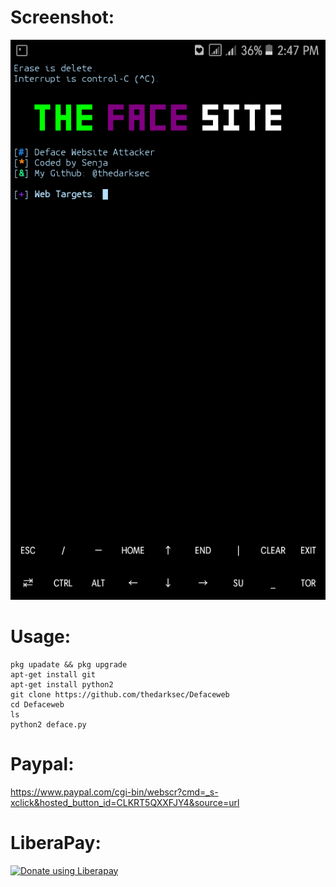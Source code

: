 # Screenshot:
![](./Screenshot.png)
# Usage:
```
pkg upadate && pkg upgrade
apt-get install git
apt-get install python2
git clone https://github.com/thedarksec/Defaceweb
cd Defaceweb
ls
python2 deface.py
```
# Paypal:
https://www.paypal.com/cgi-bin/webscr?cmd=_s-xclick&hosted_button_id=CLKRT5QXXFJY4&source=url
# LiberaPay:
<noscript><a href="https://liberapay.com/thedarksec/donate"><img alt="Donate using Liberapay" src="https://liberapay.com/assets/widgets/donate.svg"></a></noscript>
